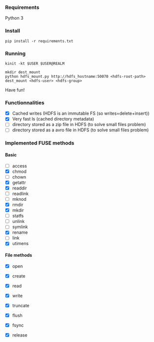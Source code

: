 ### Requirements

Python 3

### Install

```
pip install -r requirements.txt
```

### Running

```
kinit -kt $USER $USER@REALM

mkdir dest_mount
python hdfs_mount.py http://hdfs_hostname:50070 <hdfs-root-path> dest_mount <hdfs-user> <hdfs-group>
```

Have fun!

### Functionnalities

* [x] Cached writes (HDFS is an immutable FS (so writes=delete+insert))
* [x] Very fast ls (cached directory metadata)
* [ ] directory stored as a zip file in HDFS (to solve small files problem)
* [ ] directory stored as a avro file in HDFS (to solve small files problem)

### Implemented FUSE methods

#### Basic
* [ ] access
* [x] chmod
* [ ] chown
* [x] getattr
* [x] readdir
* [ ] readlink
* [ ] mknod
* [x] rmdir
* [x] mkdir
* [ ] statfs
* [ ] unlink
* [ ] symlink
* [x] rename
* [ ] link
* [x] utimens

#### File methods

* [x] open
* [x] create
* [x] read
* [x] write
* [x] truncate
* [x] flush
* [x] fsync
* [x] release

